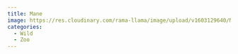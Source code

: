 ```yaml
---
title: Mane
image: https://res.cloudinary.com/rama-llama/image/upload/v1603129640/Main_ofjmz3.jpg
categories:
  - Wild
  - Zoo
---
```

